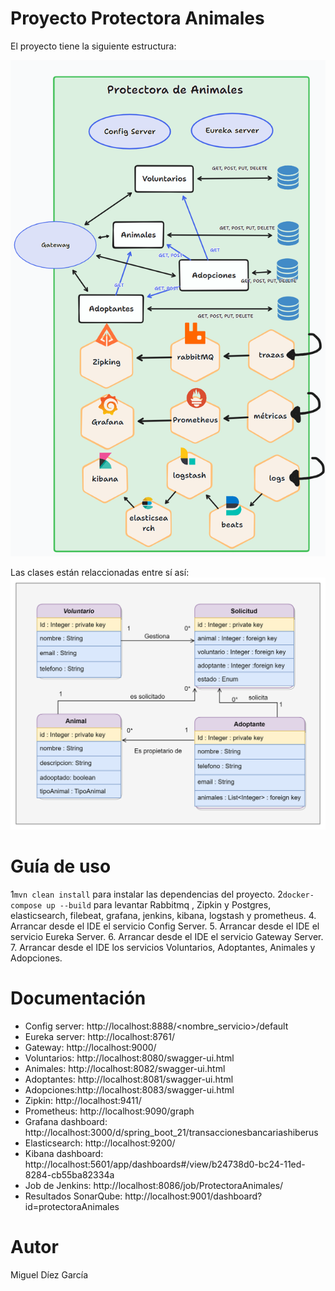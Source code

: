 # Proyecto Protectora Animales
El proyecto tiene la siguiente estructura:

![Diagrama del proyecto](imagenes/proyecto.png)

Las clases están relaccionadas entre sí así:
![Diagrama de clases](imagenes/img.png)

# Guía de uso
1``mvn clean install`` para instalar las dependencias del proyecto.
2``docker-compose up --build`` para levantar Rabbitmq , Zipkin y Postgres, elasticsearch, filebeat, grafana, jenkins, kibana, logstash y prometheus.
4. Arrancar desde el IDE el servicio Config Server.
5. Arrancar desde el IDE el servicio Eureka Server.
6. Arrancar desde el IDE el servicio Gateway Server.
7. Arrancar desde el IDE los servicios Voluntarios, Adoptantes, Animales y Adopciones.


# Documentación
- Config server: http://localhost:8888/<nombre_servicio>/default
- Eureka server: http://localhost:8761/
- Gateway: http://localhost:9000/
- Voluntarios: http://localhost:8080/swagger-ui.html
- Animales: http://localhost:8082/swagger-ui.html
- Adoptantes: http://localhost:8081/swagger-ui.html
- Adopciones:http://localhost:8083/swagger-ui.html
- Zipkin: http://localhost:9411/
- Prometheus: http://localhost:9090/graph
- Grafana dashboard: http://localhost:3000/d/spring_boot_21/transaccionesbancariashiberus
- Elasticsearch: http://localhost:9200/
- Kibana dashboard: http://localhost:5601/app/dashboards#/view/b24738d0-bc24-11ed-8284-cb55ba82334a
- Job de Jenkins: http://localhost:8086/job/ProtectoraAnimales/
- Resultados SonarQube: http://localhost:9001/dashboard?id=protectoraAnimales

# Autor
Miguel Díez García